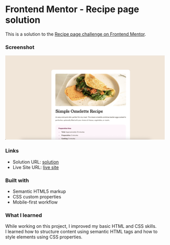 # Frontend Mentor - Recipe page solution

This is a solution to the [Recipe page challenge on Frontend Mentor](https://www.frontendmentor.io/challenges/recipe-page-KiTsR8QQKm).


### Screenshot

![My project screenshot](./screenshot.png)


### Links

- Solution URL: [solution](https://github.com/Iryna-cr/Recipe-page.git)
- Live Site URL: [live site](https://iryna-cr.github.io/Recipe-page/)



### Built with

- Semantic HTML5 markup
- CSS custom properties
- Mobile-first workflow


### What I learned

While working on this project, I improved my basic HTML and CSS skills.  
I learned how to structure content using semantic HTML tags and how to style elements using CSS properties.








